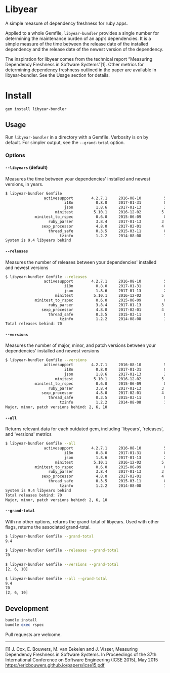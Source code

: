# Libyear

A simple measure of dependency freshness for ruby apps.

Applied to a whole Gemfile, `libyear-bundler` provides a single number for
determining the maintenance burden of an app’s dependencies. It is a simple
measure of the time between the release date of the installed dependency and the
release date of the newest version of the dependency.

The inspiration for libyear comes from the technical report “Measuring
Dependency Freshness in Software Systems”[1]. Other metrics for determining
dependency freshness outlined in the paper are available in libyear-bundler. See
the Usage section for details.

# Install

```bash
gem install libyear-bundler
```

## Usage 

Run `libyear-bundler` in a directory with a Gemfile. Verbosity is on by default.
For simpler output, see the `--grand-total` option.

### Options

#### `--libyears` (default)
Measures the time between your dependencies' installed and newest versions, in
years.

```bash
$ libyear-bundler Gemfile
                 activesupport        4.2.7.1     2016-08-10          5.1.3     2017-08-03       1.0
                          i18n          0.8.0     2017-01-31          0.8.6     2017-07-10       0.4
                          json          1.8.6     2017-01-13          2.1.0     2017-04-18       0.3
                      minitest         5.10.1     2016-12-02         5.10.3     2017-07-21       0.6
             minitest_to_rspec          0.6.0     2015-06-09          0.8.0     2017-01-02       1.6
                   ruby_parser          3.8.4     2017-01-13         3.10.1     2017-07-21       0.5
                sexp_processor          4.8.0     2017-02-01         4.10.0     2017-07-17       0.5
                   thread_safe          0.3.5     2015-03-11          0.3.6     2017-02-22       2.0
                        tzinfo          1.2.2     2014-08-08          1.2.3     2017-03-25       2.6
System is 9.4 libyears behind

```

#### `--releases`
Measures the number of releases between your dependencies' installed and newest
versions

```bash
$ libyear-bundler Gemfile --releases
                 activesupport        4.2.7.1     2016-08-10          5.1.3     2017-08-03        37
                          i18n          0.8.0     2017-01-31          0.8.6     2017-07-10         5
                          json          1.8.6     2017-01-13          2.1.0     2017-04-18        12
                      minitest         5.10.1     2016-12-02         5.10.3     2017-07-21         2
             minitest_to_rspec          0.6.0     2015-06-09          0.8.0     2017-01-02         5
                   ruby_parser          3.8.4     2017-01-13         3.10.1     2017-07-21         3
                sexp_processor          4.8.0     2017-02-01         4.10.0     2017-07-17         3
                   thread_safe          0.3.5     2015-03-11          0.3.6     2017-02-22         2
                        tzinfo          1.2.2     2014-08-08          1.2.3     2017-03-25         1
Total releases behind: 70

```


#### `--versions`
Measures the number of major, minor, and patch versions between your
dependencies' installed and newest versions

```bash
$ libyear-bundler Gemfile --versions
                 activesupport        4.2.7.1     2016-08-10          5.1.3     2017-08-03      [1, 0, 0]
                          i18n          0.8.0     2017-01-31          0.8.6     2017-07-10      [0, 0, 6]
                          json          1.8.6     2017-01-13          2.1.0     2017-04-18      [1, 0, 0]
                      minitest         5.10.1     2016-12-02         5.10.3     2017-07-21      [0, 0, 2]
             minitest_to_rspec          0.6.0     2015-06-09          0.8.0     2017-01-02      [0, 2, 0]
                   ruby_parser          3.8.4     2017-01-13         3.10.1     2017-07-21      [0, 2, 0]
                sexp_processor          4.8.0     2017-02-01         4.10.0     2017-07-17      [0, 2, 0]
                   thread_safe          0.3.5     2015-03-11          0.3.6     2017-02-22      [0, 0, 1]
                        tzinfo          1.2.2     2014-08-08          1.2.3     2017-03-25      [0, 0, 1]
Major, minor, patch versions behind: 2, 6, 10

```

#### `--all`
Returns relevant data for each outdated gem, including 'libyears', 'releases',
and 'versions' metrics

```bash
$ libyear-bundler Gemfile --all
                 activesupport        4.2.7.1     2016-08-10          5.1.3     2017-08-03       1.0        37      [1, 0, 0]
                          i18n          0.8.0     2017-01-31          0.8.6     2017-07-10       0.4         5      [0, 0, 6]
                          json          1.8.6     2017-01-13          2.1.0     2017-04-18       0.3        12      [1, 0, 0]
                      minitest         5.10.1     2016-12-02         5.10.3     2017-07-21       0.6         2      [0, 0, 2]
             minitest_to_rspec          0.6.0     2015-06-09          0.8.0     2017-01-02       1.6         5      [0, 2, 0]
                   ruby_parser          3.8.4     2017-01-13         3.10.1     2017-07-21       0.5         3      [0, 2, 0]
                sexp_processor          4.8.0     2017-02-01         4.10.0     2017-07-17       0.5         3      [0, 2, 0]
                   thread_safe          0.3.5     2015-03-11          0.3.6     2017-02-22       2.0         2      [0, 0, 1]
                        tzinfo          1.2.2     2014-08-08          1.2.3     2017-03-25       2.6         1      [0, 0, 1]
System is 9.4 libyears behind
Total releases behind: 70
Major, minor, patch versions behind: 2, 6, 10
```
    
#### `--grand-total`
With no other options, returns the grand-total of libyears. Used with other
flags, returns the associated grand-total.

```bash
$ libyear-bundler Gemfile --grand-total
9.4  
  
$ libyear-bundler Gemfile --releases --grand-total
70
  
$ libyear-bundler Gemfile --versions --grand-total
[2, 6, 10]
  
$ libyear-bundler Gemfile --all --grand-total
9.4
70
[2, 6, 10]
```

## Development

```ruby
bundle install
bundle exec rspec
```

Pull requests are welcome.

---
[1] J. Cox, E. Bouwers, M. van Eekelen and J. Visser, Measuring Dependency
Freshness in Software Systems. In Proceedings of the 37th International
Conference on Software Engineering (ICSE 2015), May 2015
https://ericbouwers.github.io/papers/icse15.pdf
